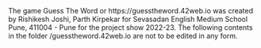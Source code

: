 <!--DISCLAIMER--!>

The game Guess The Word or https://guesstheword.42web.io was created by Rishikesh Joshi, Parth Kirpekar for Sevasadan English Medium School Pune, 411004 - Pune for the project show
2022-23. The following contents in the folder /guesstheword.42web.io are not to be edited in any form.

<!--DISCLAIMER END--!>